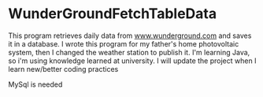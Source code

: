 # WunderGroundFetchTableData
This program retrieves daily data from www.wunderground.com and saves it in a database.
I wrote this program for my father's home photovoltaic system, then I changed the weather station to publish it.
I'm learning Java, so i'm using knowledge learned at university. I will update the project when I learn new/better coding practices

MySql is needed
